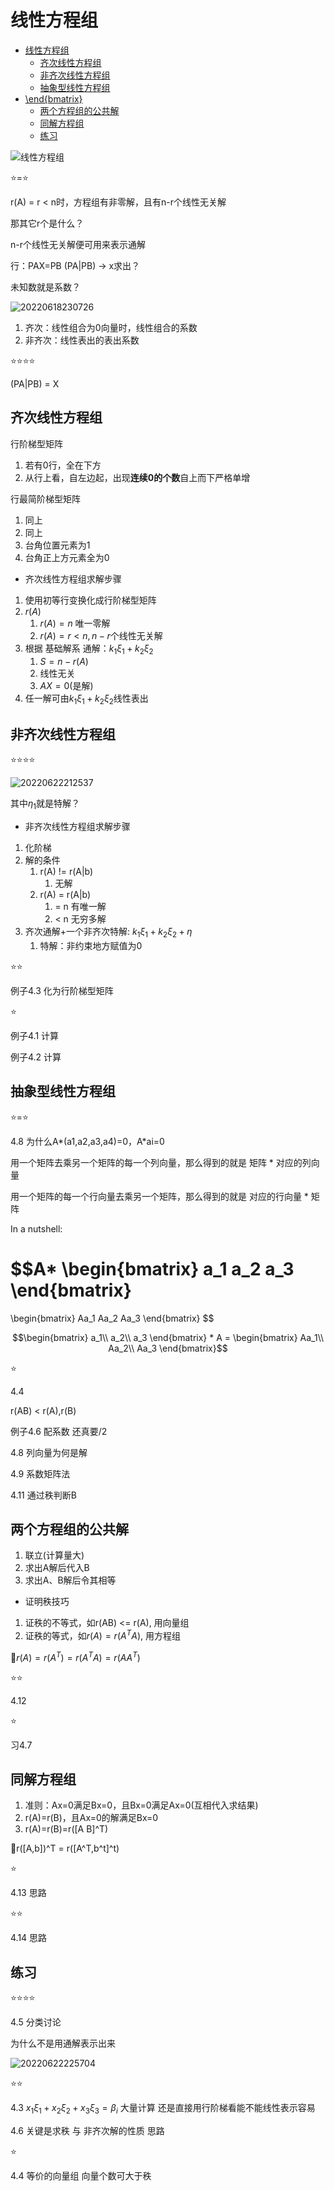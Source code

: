 # 线性方程组

- [线性方程组](#线性方程组)
  - [齐次线性方程组](#齐次线性方程组)
  - [非齐次线性方程组](#非齐次线性方程组)
  - [抽象型线性方程组](#抽象型线性方程组)
- [\end{bmatrix}](#endbmatrix)
  - [两个方程组的公共解](#两个方程组的公共解)
  - [同解方程组](#同解方程组)
  - [练习](#练习)

![线性方程组](https://raw.githubusercontent.com/Logible/Image/main/note_image/线性方程组.png)

⭐=⭐

r(A) = r < n时，方程组有非零解，且有n-r个线性无关解

那其它r个是什么？

n-r个线性无关解便可用来表示通解

行：PAX=PB (PA|PB) -> x求出？

未知数就是系数？

![20220618230726](https://raw.githubusercontent.com/Logible/Image/main/note_image/20220618230726.png)

1. 齐次：线性组合为0向量时，线性组合的系数
2. 非齐次：线性表出的表出系数

⭐⭐⭐⭐

(PA|PB) = X

## 齐次线性方程组

行阶梯型矩阵

1. 若有0行，全在下方
2. 从行上看，自左边起，出现**连续0的个数**自上而下严格单增

行最简阶梯型矩阵

1. 同上
2. 同上
3. 台角位置元素为1
4. 台角正上方元素全为0

- 齐次线性方程组求解步骤

1. 使用初等行变换化成行阶梯型矩阵
2. $r(A)$
   1. $r(A)=n$ 唯一零解
   2. $r(A)=r<n, n-r$个线性无关解
3. 根据 基础解系 通解：$k_1\xi_1+k_2\xi_2$
   1. $S = n -r(A)$
   2. 线性无关
   3. $AX = 0$(是解)
4. 任一解可由$k_1\xi_1+k_2\xi_2$线性表出

## 非齐次线性方程组

⭐⭐⭐⭐

![20220622212537](https://raw.githubusercontent.com/Logible/Image/main/note_image/20220622212537.png)

其中$\eta_1$就是特解？

- 非齐次线性方程组求解步骤

1. 化阶梯
2. 解的条件
   1. r(A) != r(A|b)
      1. 无解
   2. r(A) = r(A|b)
      1. = n 有唯一解
      2. < n 无穷多解
3. 齐次通解+一个非齐次特解: $k_1\xi_1+k_2\xi_2+\eta$
   1. 特解：非约束地方赋值为0

⭐⭐

例子4.3 化为行阶梯型矩阵

⭐

例子4.1 计算

例子4.2 计算

## 抽象型线性方程组

⭐=⭐

4.8 为什么A*(a1,a2,a3,a4)=0，A*ai=0

用一个矩阵去乘另一个矩阵的每一个列向量，那么得到的就是 矩阵 * 对应的列向量

用一个矩阵的每一个行向量去乘另一个矩阵，那么得到的就是 对应的行向量 * 矩阵

In a nutshell:

$$A*
\begin{bmatrix}
a_1 a_2 a_3
\end{bmatrix}
=
\begin{bmatrix}
Aa_1 Aa_2 Aa_3
\end{bmatrix}
$$

$$\begin{bmatrix}
a_1\\ a_2\\ a_3
\end{bmatrix} * A =
\begin{bmatrix}
Aa_1\\ Aa_2\\ Aa_3
\end{bmatrix}$$

⭐

4.4

r(AB) < r(A),r(B)

例子4.6 配系数 还真要/2

4.8 列向量为何是解

4.9 系数矩阵法

4.11 通过秩判断B

## 两个方程组的公共解

1. 联立(计算量大)
2. 求出A解后代入B
3. 求出A、B解后令其相等

- 证明秩技巧

1. 证秩的不等式，如r(AB) <= r(A), 用向量组
1. 证秩的等式，如$r(A) = r(A^TA)$, 用方程组

🧡$r(A) = r(A^T) = r(A^TA) = r(AA^T)$

⭐⭐

4.12

⭐

习4.7

## 同解方程组

1. 准则：Ax=0满足Bx=0，且Bx=0满足Ax=0(互相代入求结果)
2. r(A)=r(B)，且Ax=0的解满足Bx=0
3. r(A)=r(B)=r([A B]^T)

🧡r([A,b])^T = r([A^T,b^t]^t)

⭐

4.13 思路

⭐⭐

4.14 思路

## 练习

⭐⭐⭐⭐

4.5 分类讨论

为什么不是用通解表示出来

![20220622225704](https://raw.githubusercontent.com/Logible/Image/main/note_image/20220622225704.png)

⭐⭐

4.3 $x_1\xi_1+x_2\xi_2+x_3\xi_3 = \beta_i$ 大量计算 还是直接用行阶梯看能不能线性表示容易

4.6 关键是求秩 与 非齐次解的性质 思路

⭐

4.4 等价的向量组 向量个数可大于秩
